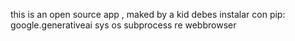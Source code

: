 this is an open source app , maked by a kid 
debes instalar con pip:
google.generativeai
sys
os
subprocess
re
webbrowser
